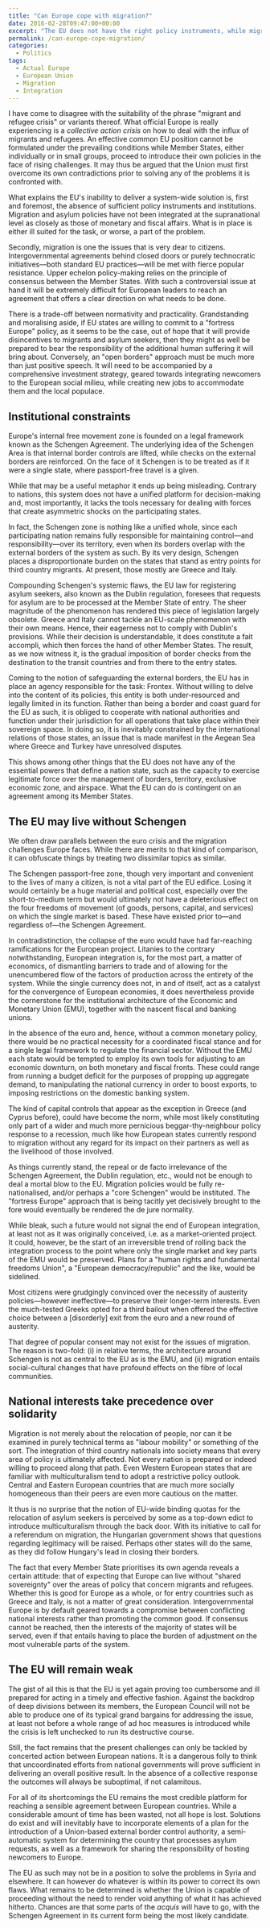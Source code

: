 ```yaml
---
title: "Can Europe cope with migration?"
date: 2016-02-28T09:47:00+00:00
excerpt: "The EU does not have the right policy instruments, while migration is a subject that cannot be treated in mere technocratic terms."
permalink: /can-europe-cope-migration/
categories:
  - Politics
tags:
  - Actual Europe
  - European Union
  - Migration
  - Integration
---
```

I have come to disagree with the suitability of the phrase "migrant and refugee crisis" or variants thereof. What official Europe is really experiencing is a *collective action crisis* on how to deal with the influx of migrants and refugees. An effective common EU position cannot be formulated under the prevailing conditions while Member States, either individually or in small groups, proceed to introduce their own policies in the face of rising challenges. It may thus be argued that the Union must first overcome its own contradictions prior to solving any of the problems it is confronted with.

What explains the EU's inability to deliver a system-wide solution is, first and foremost, the absence of sufficient policy instruments and institutions. Migration and asylum policies have not been integrated at the supranational level as closely as those of monetary and fiscal affairs. What is in place is either ill suited for the task, or worse, a part of the problem.

Secondly, migration is one the issues that is very dear to citizens. Intergovernmental agreements behind closed doors or purely technocratic initiatives—both standard EU practices—will be met with fierce popular resistance. Upper echelon policy-making relies on the principle of consensus between the Member States. With such a controversial issue at hand it will be extremely difficult for European leaders to reach an agreement that offers a clear direction on what needs to be done.

There is a trade-off between normativity and practicality. Grandstanding and moralising aside, if EU states are willing to commit to a "fortress Europe" policy, as it seems to be the case, out of hope that it will provide disincentives to migrants and asylum seekers, then they might as well be prepared to bear the responsibility of the additional human suffering it will bring about. Conversely, an "open borders" approach must be much more than just positive speech. It will need to be accompanied by a comprehensive investment strategy, geared towards integrating newcomers to the European social milieu, while creating new jobs to accommodate them and the local populace.

## Institutional constraints

Europe's internal free movement zone is founded on a legal framework known as the Schengen Agreement. The underlying idea of the Schengen Area is that internal border controls are lifted, while checks on the external borders are reinforced. On the face of it Schengen is to be treated as if it were a single state, where passport-free travel is a given.

While that may be a useful metaphor it ends up being misleading. Contrary to nations, this system does not have a unified platform for decision-making and, most importantly, it lacks the tools necessary for dealing with forces that create asymmetric shocks on the participating states.

In fact, the Schengen zone is nothing like a unified whole, since each participating nation remains fully responsible for maintaining control—and responsibility—over its territory, even when its borders overlap with the external borders of the system as such. By its very design, Schengen places a disproportionate burden on the states that stand as entry points for third country migrants. At present, those mostly are Greece and Italy.

Compounding Schengen's systemic flaws, the EU law for registering asylum seekers, also known as the Dublin regulation, foresees that requests for asylum are to be processed at the Member State of entry. The sheer magnitude of the phenomenon has rendered this piece of legislation largely obsolete. Greece and Italy cannot tackle an EU-scale phenomenon with their own means. Hence, their eagerness not to comply with Dublin's provisions. While their decision is understandable, it does constitute a fait accompli, which then forces the hand of other Member States. The result, as we now witness it, is the gradual imposition of border checks from the destination to the transit countries and from there to the entry states.

Coming to the notion of safeguarding the external borders, the EU has in place an agency responsible for the task: Frontex. Without willing to delve into the content of its policies, this entity is both under-resourced and legally limited in its function. Rather than being a border and coast guard for the EU as such, it is obliged to cooperate with national authorities and function under their jurisdiction for all operations that take place within their sovereign space. In doing so, it is inevitably constrained by the international relations of those states, an issue that is made manifest in the Aegean Sea where Greece and Turkey have unresolved disputes.

This shows among other things that the EU does not have any of the essential powers that define a nation state, such as the capacity to exercise legitimate force over the management of borders, territory, exclusive economic zone, and airspace. What the EU can do is contingent on an agreement among its Member States.

## The EU may live without Schengen

We often draw parallels between the euro crisis and the migration challenges Europe faces. While there are merits to that kind of comparison, it can obfuscate things by treating two dissimilar topics as similar.

The Schengen passport-free zone, though very important and convenient to the lives of many a citizen, is not a vital part of the EU edifice. Losing it would certainly be a huge material and political cost, especially over the short-to-medium term but would ultimately not have a deleterious effect on the four freedoms of movement (of goods, persons, capital, and services) on which the single market is based. These have existed prior to—and regardless of—the Schengen Agreement.

In contradistinction, the collapse of the euro would have had far-reaching ramifications for the European project. Litanies to the contrary notwithstanding, European integration is, for the most part, a matter of economics, of dismantling barriers to trade and of allowing for the unencumbered flow of the factors of production across the entirety of the system. While the single currency does not, in and of itself, act as a catalyst for the convergence of European economies, it does nevertheless provide the cornerstone for the institutional architecture of the Economic and Monetary Union (EMU), together with the nascent fiscal and banking unions.

In the absence of the euro and, hence, without a common monetary policy, there would be no practical necessity for a coordinated fiscal stance and for a single legal framework to regulate the financial sector. Without the EMU each state would be tempted to employ its own tools for adjusting to an economic downturn, on both monetary and fiscal fronts. These could range from running a budget deficit for the purposes of propping up aggregate demand, to manipulating the national currency in order to boost exports, to imposing restrictions on the domestic banking system.

The kind of capital controls that appear as the exception in Greece (and Cyprus before), could have become the norm, while most likely constituting only part of a wider and much more pernicious beggar-thy-neighbour policy response to a recession, much like how European states currently respond to migration without any regard for its impact on their partners as well as the livelihood of those involved.

As things currently stand, the repeal or de facto irrelevance of the Schengen Agreement, the Dublin regulation, etc., would not be enough to deal a mortal blow to the EU. Migration policies would be fully re-nationalised, and/or perhaps a "core Schengen" would be instituted. The "fortress Europe" approach that is being tacitly yet decisively brought to the fore would eventually be rendered the de jure normality.

While bleak, such a future would not signal the end of European integration, at least not as it was originally conceived, i.e. as a market-oriented project. It could, however, be the start of an irreversible trend of rolling back the integration process to the point where only the single market and key parts of the EMU would be preserved. Plans for a "human rights and fundamental freedoms Union", a "European democracy/republic" and the like, would be sidelined.

Most citizens were grudgingly convinced over the necessity of austerity policies—however ineffective—to preserve their longer-term interests. Even the much-tested Greeks opted for a third bailout when offered the effective choice between a [disorderly] exit from the euro and a new round of austerity.

That degree of popular consent may not exist for the issues of migration. The reason is two-fold: (i) in relative terms, the architecture around Schengen is not as central to the EU as is the EMU, and (ii) migration entails social-cultural changes that have profound effects on the fibre of local communities.

## National interests take precedence over solidarity

Migration is not merely about the relocation of people, nor can it be examined in purely technical terms as "labour mobility" or something of the sort. The integration of third country nationals into society means that every area of policy is ultimately affected. Not every nation is prepared or indeed willing to proceed along that path. Even Western European states that are familiar with multiculturalism tend to adopt a restrictive policy outlook. Central and Eastern European countries that are much more socially homogeneous than their peers are even more cautious on the matter.

It thus is no surprise that the notion of EU-wide binding quotas for the relocation of asylum seekers is perceived by some as a top-down edict to introduce multiculturalism through the back door. With its initiative to call for a referendum on migration, the Hungarian government shows that questions regarding legitimacy will be raised. Perhaps other states will do the same, as they did follow Hungary's lead in closing their borders.

The fact that every Member State prioritises its own agenda reveals a certain attitude: that of expecting that Europe can live without "shared sovereignty" over the areas of policy that concern migrants and refugees. Whether this is good for Europe as a whole, or for entry countries such as Greece and Italy, is not a matter of great consideration. Intergovernmental Europe is by default geared towards a compromise between conflicting national interests rather than promoting the common good. If consensus cannot be reached, then the interests of the majority of states will be served, even if that entails having to place the burden of adjustment on the most vulnerable parts of the system.

## The EU will remain weak

The gist of all this is that the EU is yet again proving too cumbersome and ill prepared for acting in a timely and effective fashion. Against the backdrop of deep divisions between its members, the European Council will not be able to produce one of its typical grand bargains for addressing the issue, at least not before a whole range of ad hoc measures is introduced while the crisis is left unchecked to run its destructive course.

Still, the fact remains that the present challenges can only be tackled by concerted action between European nations. It is a dangerous folly to think that uncoordinated efforts from national governments will prove sufficient in delivering an overall positive result. In the absence of a collective response the outcomes will always be suboptimal, if not calamitous.

For all of its shortcomings the EU remains the most credible platform for reaching a sensible agreement between European countries. While a considerable amount of time has been wasted, not all hope is lost. Solutions do exist and will inevitably have to incorporate elements of a plan for the introduction of a Union-based external border control authority, a semi-automatic system for determining the country that processes asylum requests, as well as a framework for sharing the responsibility of hosting newcomers to Europe.

The EU as such may not be in a position to solve the problems in Syria and elsewhere. It can however do whatever is within its power to correct its own flaws. What remains to be determined is whether the Union is capable of proceeding without the need to render void anything of what it has achieved hitherto. Chances are that some parts of the *acquis* will have to go, with the Schengen Agreement in its current form being the most likely candidate.
